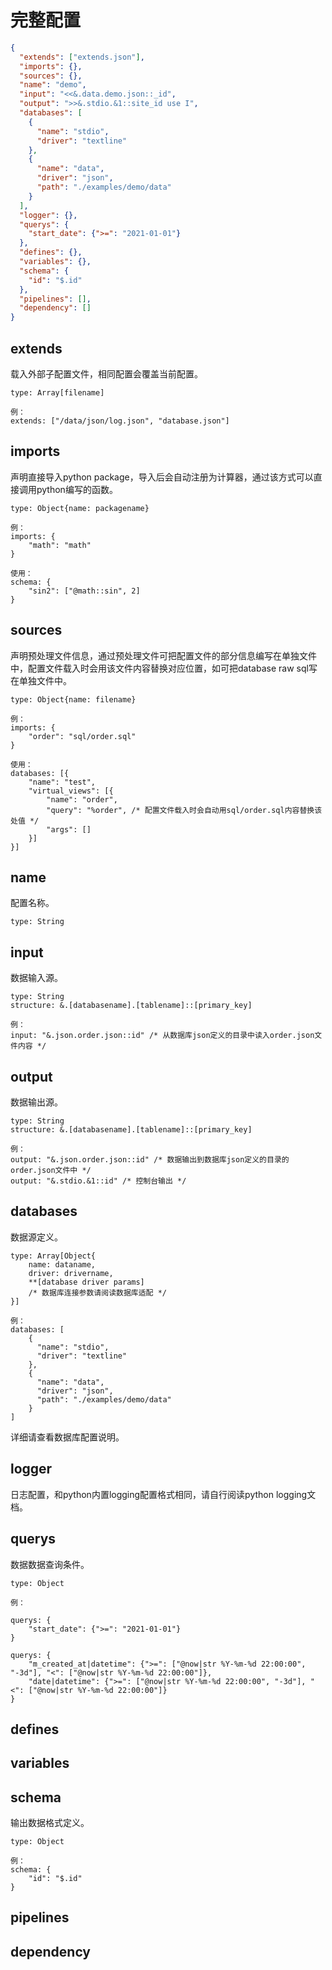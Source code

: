 # 完整配置

```json
{
  "extends": ["extends.json"],
  "imports": {},
  "sources": {},
  "name": "demo",
  "input": "<<&.data.demo.json::_id",
  "output": ">>&.stdio.&1::site_id use I",
  "databases": [
    {
      "name": "stdio",
      "driver": "textline"
    },
    {
      "name": "data",
      "driver": "json",
      "path": "./examples/demo/data"
    }
  ],
  "logger": {},
  "querys": {
    "start_date": {">=": "2021-01-01"}
  },
  "defines": {},
  "variables": {},
  "schema": {
    "id": "$.id"
  },
  "pipelines": [],
  "dependency": []
}
```

## extends

载入外部子配置文件，相同配置会覆盖当前配置。

```
type: Array[filename]

例：
extends: ["/data/json/log.json", "database.json"]
```

## imports

声明直接导入python package，导入后会自动注册为计算器，通过该方式可以直接调用python编写的函数。

```
type: Object{name: packagename}

例：
imports: {
    "math": "math"
}

使用：
schema: {
    "sin2": ["@math::sin", 2]
}
```

## sources

声明预处理文件信息，通过预处理文件可把配置文件的部分信息编写在单独文件中，配置文件载入时会用该文件内容替换对应位置，如可把database raw sql写在单独文件中。

```
type: Object{name: filename}

例：
imports: {
    "order": "sql/order.sql"
}

使用：
databases: [{
    "name": "test",
    "virtual_views": [{
        "name": "order",
        "query": "%order", /* 配置文件载入时会自动用sql/order.sql内容替换该处值 */
        "args": []
    }]
}]
```

## name

配置名称。

```
type: String
```

## input

数据输入源。

```
type: String
structure: &.[databasename].[tablename]::[primary_key]

例：
input: "&.json.order.json::id" /* 从数据库json定义的目录中读入order.json文件内容 */
```

## output

数据输出源。

```
type: String
structure: &.[databasename].[tablename]::[primary_key]

例：
output: "&.json.order.json::id" /* 数据输出到数据库json定义的目录的order.json文件中 */
output: "&.stdio.&1::id" /* 控制台输出 */
```

## databases

数据源定义。

```
type: Array[Object{
    name: dataname,
    driver: drivername,
    **[database driver params]
    /* 数据库连接参数请阅读数据库适配 */
}]

例：
databases: [
    {
      "name": "stdio",
      "driver": "textline"
    },
    {
      "name": "data",
      "driver": "json",
      "path": "./examples/demo/data"
    }
]
```

详细请查看数据库配置说明。

## logger

日志配置，和python内置logging配置格式相同，请自行阅读python logging文档。

## querys

数据数据查询条件。

```
type: Object

例：

querys: {
    "start_date": {">=": "2021-01-01"}
}

querys: {
    "m_created_at|datetime": {">=": ["@now|str %Y-%m-%d 22:00:00", "-3d"], "<": ["@now|str %Y-%m-%d 22:00:00"]},
    "date|datetime": {">=": ["@now|str %Y-%m-%d 22:00:00", "-3d"], "<": ["@now|str %Y-%m-%d 22:00:00"]}
}
```

## defines

## variables

## schema

输出数据格式定义。

```
type: Object

例：
schema: {
    "id": "$.id"
}
```

## pipelines

## dependency